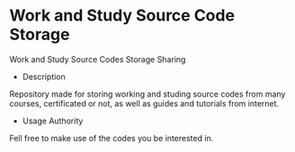 # Work and Study Source Code Storage

Work and Study Source Codes Storage Sharing

* Description

Repository made for storing working and studing source codes from many courses, certificated or not, 
as well as guides and tutorials from internet.

* Usage Authority

Fell free to make use of the codes you be interested in.
